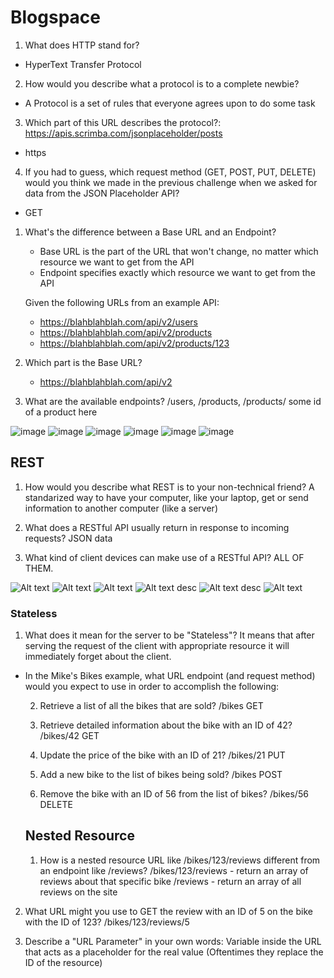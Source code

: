 # Blogspace
1. What does HTTP stand for?
- HyperText Transfer Protocol


2. How would you describe what a protocol is to a complete newbie?
- A Protocol is a set of rules that everyone agrees upon to do some task

3. Which part of this URL describes the protocol?: 
https://apis.scrimba.com/jsonplaceholder/posts

- https



4. If you had to guess, which request method (GET, POST, PUT, DELETE) would you
think we made in the previous challenge when we asked for data from the 
JSON Placeholder API?

- GET


1. What's the difference between a Base URL and an Endpoint?
    * Base URL is the part of the URL that won't change, no matter
      which resource we want to get from the API
    * Endpoint specifies exactly which resource we want to get
      from the API

    Given the following URLs from an example API:

    * https://blahblahblah.com/api/v2/users
    * https://blahblahblah.com/api/v2/products
    * https://blahblahblah.com/api/v2/products/123


2. Which part is the Base URL?
    * https://blahblahblah.com/api/v2


3. What are the available endpoints?
/users, /products, /products/ some id of a product here

![image](<images/reqres.png>) 
![image](<images/http.png>) 
![image](<images/protocol.png>) 
![image](<images/componentOfRequest.png>)
![image](<images/path.png>) 
![image](images/METHODS.png)

## REST

1. How would you describe what REST is to your non-technical friend?
A standarized way to have your computer, like your laptop, 
get or send information to another computer (like a server)

2. What does a RESTful API usually return in response to incoming requests?
JSON data

3. What kind of client devices can make use of a RESTful API?
ALL OF THEM.





![Alt text](images/rest1.png)
![Alt text](images/rest2.png)
![Alt text](images/rest3.png)
![Alt text](images/rest4.png)
desc
![Alt text](images/rest5.png)
desc
![Alt text](images/rest6.png)

  ### Stateless

1. What does it mean for the server to be "Stateless"?
It means that after serving the request of the client with appropriate resource it will immediately forget about the client.

* In the Mike's Bikes example, what URL endpoint (and request method)
  would you expect to use in order to accomplish the following:
  
    2. Retrieve a list of all the bikes that are sold?
    /bikes
    GET


    3. Retrieve detailed information about the bike with an ID of 42?
    /bikes/42
    GET
    
    4. Update the price of the bike with an ID of 21?
    /bikes/21
    PUT
    
    5. Add a new bike to the list of bikes being sold?
    /bikes
    POST
    
    6. Remove the bike with an ID of 56 from the list of bikes?
    /bikes/56
    DELETE



  ## Nested Resource

  1. How is a nested resource URL like /bikes/123/reviews
   different from an endpoint like /reviews?
   /bikes/123/reviews - return an array of reviews about that specific bike
   /reviews - return an array of all reviews on the site
  
2. What URL might you use to GET the review with an ID of 5 on the bike
   with the ID of 123?
   /bikes/123/reviews/5

3. Describe a "URL Parameter" in your own words:
   Variable inside the URL that acts as a placeholder for the real value
   (Oftentimes they replace the ID of the resource)